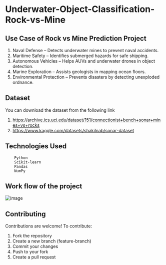 # Underwater-Object-Classification-Rock-vs-Mine

## Use Case of Rock vs Mine Prediction Project

1. Naval Defense – Detects underwater mines to prevent naval accidents.
2. Maritime Safety – Identifies submerged hazards for safe shipping.
3. Autonomous Vehicles – Helps AUVs and underwater drones in object detection.
4. Marine Exploration – Assists geologists in mapping ocean floors.
5. Environmental Protection – Prevents disasters by detecting unexploded ordnance.

## Dataset
You can download the dataset from the following link<br>
1. https://archive.ics.uci.edu/dataset/151/connectionist+bench+sonar+mines+vs+rocks
2. https://www.kaggle.com/datasets/shakilnab/sonar-dataset

## Technologies Used

        Python
        Scikit-learn
        Pandas
        NumPy


## Work flow of the project
![image](https://github.com/user-attachments/assets/e36dcbb3-5eac-4a25-a73a-4c5962c87be9)


## Contributing
Contributions are welcome! To contribute:

1. Fork the repository
2. Create a new branch (feature-branch)
3. Commit your changes
4. Push to your fork
5. Create a pull request